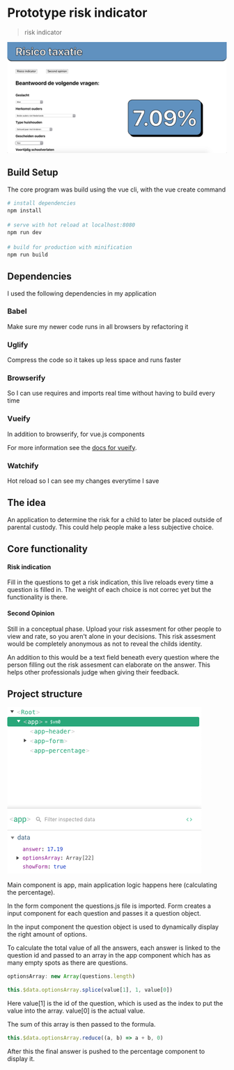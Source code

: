 # Prototype risk indicator

> risk indicator

![screencap](./screencap.png "Screen capture")

## Build Setup

The core program was build using the vue cli, with the vue create command

``` bash
# install dependencies
npm install

# serve with hot reload at localhost:8080
npm run dev

# build for production with minification
npm run build
```

## Dependencies

I used the following dependencies in my application

### Babel

Make sure my newer code runs in all browsers by refactoring it

### Uglify

Compress the code so it takes up less space and runs faster

### Browserify

So I can use requires and imports real time without having to build every time

### Vueify

In addition to browserify, for vue.js components

For more information see the [docs for vueify](https://github.com/vuejs/vueify).

### Watchify

Hot reload so I can see my changes everytime I save

## The idea

An application to determine the risk for a child to later be placed outside of parental custody. This could help people make a less subjective choice.

## Core functionality

#### Risk indication

Fill in the questions to get a risk indication, this live reloads every time a question is filled in. The weight of each choice is not correc yet but the functionality is there.

#### Second Opinion

Still in a conceptual phase. Upload your risk assesment for other people to view and rate, so you aren't alone in your decisions. This risk assesment would be completely anonymous as not to reveal the childs identity.

An addition to this would be a text field beneath every question where the person filling out the risk assesment can elaborate on the answer. This helps other professionals judge when giving their feedback.

## Project structure

![screencap structure](./screencap2.png "Screen capture structure")

Main component is app, main application logic happens here (calculating the percentage).

In the form component the questions.js file is imported. Form creates a input component for each question and passes it a question object.

In the input component the question object is used to dynamically display the right amount of options.

To calculate the total value of all the answers, each answer is linked to the question id and passed to an array in the app component which has as many empty spots as there are questions.

```javascript
optionsArray: new Array(questions.length)
```
```javascript
this.$data.optionsArray.splice(value[1], 1, value[0])
```
Here value[1] is the id of the question, which is used as the index to put the value into the array. value[0] is the actual value.

The sum of this array is then passed to the formula.
```javascript
this.$data.optionsArray.reduce((a, b) => a + b, 0)
```

After this the final answer is pushed to the percentage component to display it.

